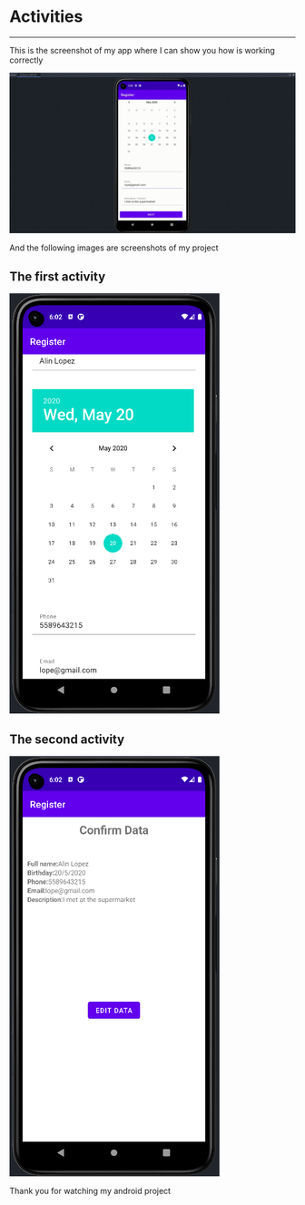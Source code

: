 # Activities
-------------------------

This is the screenshot of my app where I can show you how is working correctly

![Traveling data](https://github.com/AlanDCha/Activities/blob/main/imgs/activity.gif)

And the following images are screenshots of my project

## The first activity

![First activity](https://github.com/AlanDCha/Activities/blob/main/imgs/first_activity.png)


## The second activity

![First activity](https://github.com/AlanDCha/Activities/blob/main/imgs/second_activity.png)


Thank you for watching my android project